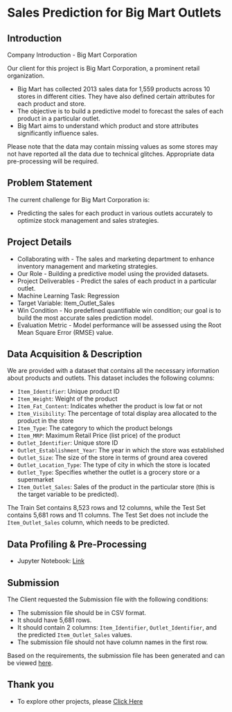 # Sales Prediction for Big Mart Outlets

## Introduction

Company Introduction - Big Mart Corporation

Our client for this project is Big Mart Corporation, a prominent retail organization.

- Big Mart has collected 2013 sales data for 1,559 products across 10 stores in different cities. They have also defined certain attributes for each product and store.
- The objective is to build a predictive model to forecast the sales of each product in a particular outlet.
- Big Mart aims to understand which product and store attributes significantly influence sales.

Please note that the data may contain missing values as some stores may not have reported all the data due to technical glitches. Appropriate data pre-processing will be required.

## Problem Statement

The current challenge for Big Mart Corporation is:

- Predicting the sales for each product in various outlets accurately to optimize stock management and sales strategies.

## Project Details

- Collaborating with - The sales and marketing department to enhance inventory management and marketing strategies.
- Our Role - Building a predictive model using the provided datasets.
- Project Deliverables - Predict the sales of each product in a particular outlet.
- Machine Learning Task: Regression
- Target Variable: Item_Outlet_Sales
- Win Condition - No predefined quantifiable win condition; our goal is to build the most accurate sales prediction model.
- Evaluation Metric - Model performance will be assessed using the Root Mean Square Error (RMSE) value.

## Data Acquisition & Description

We are provided with a dataset that contains all the necessary information about products and outlets. This dataset includes the following columns:

- `Item_Identifier`: Unique product ID
- `Item_Weight`: Weight of the product
- `Item_Fat_Content`: Indicates whether the product is low fat or not
- `Item_Visibility`: The percentage of total display area allocated to the product in the store
- `Item_Type`: The category to which the product belongs
- `Item_MRP`: Maximum Retail Price (list price) of the product
- `Outlet_Identifier`: Unique store ID
- `Outlet_Establishment_Year`: The year in which the store was established
- `Outlet_Size`: The size of the store in terms of ground area covered
- `Outlet_Location_Type`: The type of city in which the store is located
- `Outlet_Type`: Specifies whether the outlet is a grocery store or a supermarket
- `Item_Outlet_Sales`: Sales of the product in the particular store (this is the target variable to be predicted).

The Train Set contains 8,523 rows and 12 columns, while the Test Set contains 5,681 rows and 11 columns. The Test Set does not include the `Item_Outlet_Sales` column, which needs to be predicted.

## Data Profiling & Pre-Processing

- Jupyter Notebook: [Link](https://github.com/Mihir-Ai-lab/Academic-Projects/blob/c683fe12969e2dc17c412d31ba9322731d7485f7/ML%20Projects/Big%20Mart/Big%20mart%20Sales%20Prediction.ipynb)

## Submission

The Client requested the Submission file with the following conditions:

- The submission file should be in CSV format.
- It should have 5,681 rows.
- It should contain 2 columns: `Item_Identifier`, `Outlet_Identifier`, and the predicted `Item_Outlet_Sales` values.
- The submission file should not have column names in the first row.

Based on the requirements, the submission file has been generated and can be viewed [here](https://github.com/Mihir-Ai-lab/Academic-Projects/blob/main/ML%20Projects/Big%20Mart/submission.csv).

## Thank you

- To explore other projects, please [Click Here](https://github.com/Mihir-Ai-lab/Academic-Projects/tree/main)
